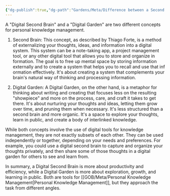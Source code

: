 ```yaml
---
{"dg-publish":true,"dg-path":"Gardens/Meta/Difference between a Second Brain and a Digital Garden.md","permalink":"/gardens/meta/difference-between-a-second-brain-and-a-digital-garden/","tags":["second-brain","digital-garden"]}
---
```



A "Digital Second Brain" and a "Digital Garden" are two different concepts for personal knowledge management.  
  
1. Second Brain: This concept, as described by Thiago Forte, is a method of externalizing your thoughts, ideas, and information into a digital system. This system can be a note-taking app, a project management tool, or any other digital tool that allows you to store and organize in formation. The goal is to free up mental space by storing information externally and to create a system that helps you to recall and use that inf ormation effectively. It's about creating a system that complements your brain's natural way of thinking and processing information.  
  
2. Digital Garden: A Digital Garden, on the other hand, is a metaphor for thinking about writing and creating that focuses less on the resulting "showpiece" and more on the process, care, and craft it takes to get there. It's about nurturing your thoughts and ideas, letting them grow over  time, and pruning them when necessary. It's less structured than a second brain and more organic. It's a space to explore your thoughts, learn in public, and create a body of interlinked knowledge.  
  

While both concepts involve the use of digital tools for knowledge management, they are not exactly subsets of each other. They can be used independently or together, depending on your needs and preferences. For example, you could use a digital second brain to capture and organize your thoughts privately, and then share some of those thoughts in a digital garden for others to see and learn from.

In summary, a Digital Second Brain is more about productivity and efficiency, while a Digital Garden is more about exploration, growth, and learning in public. Both are tools for [[GOB/Meta/Personal Knowledge Management\|Personal Knowledge Management]], but they approach the task from different angles.
